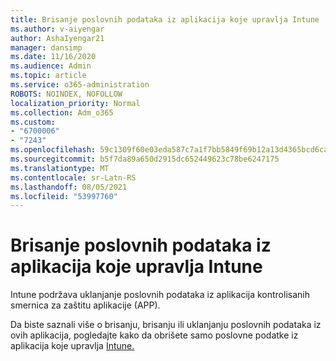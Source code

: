 ```yaml
---
title: Brisanje poslovnih podataka iz aplikacija koje upravlja Intune
ms.author: v-aiyengar
author: AshaIyengar21
manager: dansimp
ms.date: 11/16/2020
ms.audience: Admin
ms.topic: article
ms.service: o365-administration
ROBOTS: NOINDEX, NOFOLLOW
localization_priority: Normal
ms.collection: Adm_o365
ms.custom:
- "6700006"
- "7243"
ms.openlocfilehash: 59c1309f60e03eda587c7a1f7bb5849f69b12a13d4365bcd6ca4e862d0e53e2e
ms.sourcegitcommit: b5f7da89a650d2915dc652449623c78be6247175
ms.translationtype: MT
ms.contentlocale: sr-Latn-RS
ms.lasthandoff: 08/05/2021
ms.locfileid: "53997760"
---
```

# <a name="wipe-corporate-data-from-intune-managed-apps"></a>Brisanje poslovnih podataka iz aplikacija koje upravlja Intune

Intune podržava uklanjanje poslovnih podataka iz aplikacija kontrolisanih smernica za zaštitu aplikacije (APP). 

Da biste saznali više o brisanju, brisanju ili uklanjanju poslovnih podataka iz ovih aplikacija, pogledajte kako da obrišete samo poslovne podatke iz aplikacija koje upravlja [Intune.](https://docs.microsoft.com/mem/intune/apps/apps-selective-wipe)
